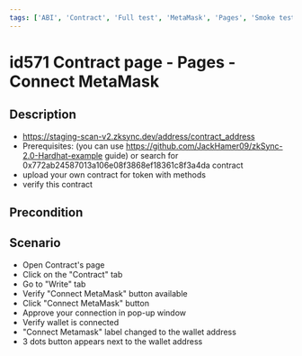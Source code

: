 ```yaml
---
tags: ['ABI', 'Contract', 'Full test', 'MetaMask', 'Pages', 'Smoke test', 'ZKF-2090', 'Active']
---
```


# id571 Contract page - Pages - Connect MetaMask

## Description
  - https://staging-scan-v2.zksync.dev/address/contract_address
  - Prerequisites: (you can use https://github.com/JackHamer09/zkSync-2.0-Hardhat-example guide) or search for 0x772ab24587013a106e08f3868ef18361c8f3a4da contract
  - upload your own contract for token with methods
  - verify this contract

## Precondition


## Scenario
- Open Contract's page
- Click on the "Contract" tab
- Go to "Write" tab
- Verify "Connect MetaMask" button available
- Click "Connect MetaMask" button
- Approve your connection in pop-up window
- Verify wallet is connected
- "Connect Metamask" label changed to the wallet address
- 3 dots button appears next to the wallet address
